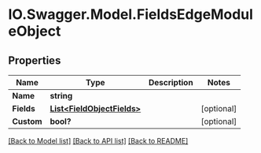 # IO.Swagger.Model.FieldsEdgeModuleObject
## Properties

Name | Type | Description | Notes
------------ | ------------- | ------------- | -------------
**Name** | **string** |  | 
**Fields** | [**List&lt;FieldObjectFields&gt;**](FieldObjectFields.md) |  | [optional] 
**Custom** | **bool?** |  | [optional] 

[[Back to Model list]](../README.md#documentation-for-models) [[Back to API list]](../README.md#documentation-for-api-endpoints) [[Back to README]](../README.md)

